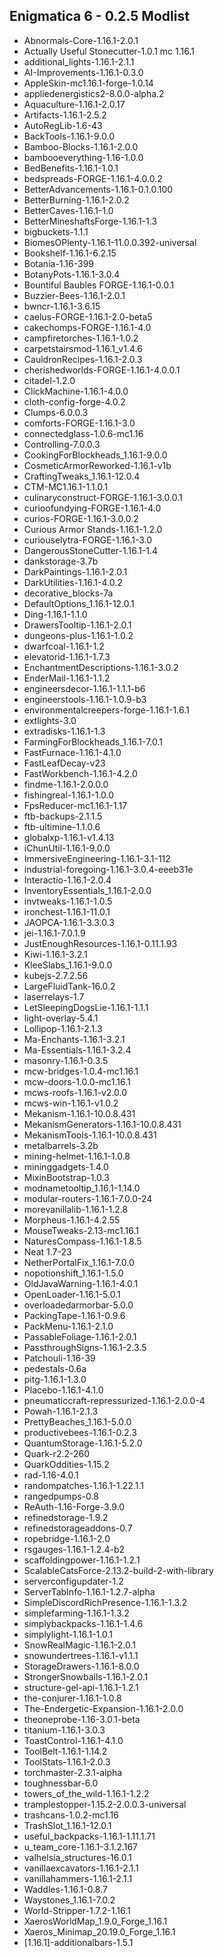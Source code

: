## Enigmatica 6 - 0.2.5 Modlist
- Abnormals-Core-1.16.1-2.0.1
- Actually Useful Stonecutter-1.0.1 mc 1.16.1
- additional_lights-1.16.1-2.1.1
- AI-Improvements-1.16.1-0.3.0
- AppleSkin-mc1.16.1-forge-1.0.14
- appliedenergistics2-8.0.0-alpha.2
- Aquaculture-1.16.1-2.0.17
- Artifacts-1.16.1-2.5.2
- AutoRegLib-1.6-43
- BackTools-1.16.1-9.0.0
- Bamboo-Blocks-1.16.1-2.0.0
- bambooeverything-1.16-1.0.0
- BedBenefits-1.16.1-1.0.1
- bedspreads-FORGE-1.16.1-4.0.0.2
- BetterAdvancements-1.16.1-0.1.0.100
- BetterBurning-1.16.1-2.0.2
- BetterCaves-1.16.1-1.0
- BetterMineshaftsForge-1.16.1-1.3
- bigbuckets-1.1.1
- BiomesOPlenty-1.16.1-11.0.0.392-universal
- Bookshelf-1.16.1-6.2.15
- Botania-1.16-399
- BotanyPots-1.16.1-3.0.4
- Bountiful Baubles FORGE-1.16.1-0.0.1
- Buzzier-Bees-1.16.1-2.0.1
- bwncr-1.16.1-3.6.15
- caelus-FORGE-1.16.1-2.0-beta5
- cakechomps-FORGE-1.16.1-4.0
- campfiretorches-1.16.1-1.0.2
- carpetstairsmod-1.16.1_v1.4.6
- CauldronRecipes-1.16.1-2.0.3
- cherishedworlds-FORGE-1.16.1-4.0.0.1
- citadel-1.2.0
- ClickMachine-1.16.1-4.0.0
- cloth-config-forge-4.0.2
- Clumps-6.0.0.3
- comforts-FORGE-1.16.1-3.0
- connectedglass-1.0.6-mc1.16
- Controlling-7.0.0.3
- CookingForBlockheads_1.16.1-9.0.0
- CosmeticArmorReworked-1.16.1-v1b
- CraftingTweaks_1.16.1-12.0.4
- CTM-MC1.16.1-1.1.0.1
- culinaryconstruct-FORGE-1.16.1-3.0.0.1
- curioofundying-FORGE-1.16.1-4.0
- curios-FORGE-1.16.1-3.0.0.2
- Curious Armor Stands-1.16.1-1.2.0
- curiouselytra-FORGE-1.16.1-3.0
- DangerousStoneCutter-1.16.1-1.4
- dankstorage-3.7b
- DarkPaintings-1.16.1-2.0.1
- DarkUtilities-1.16.1-4.0.2
- decorative_blocks-7a
- DefaultOptions_1.16.1-12.0.1
- Ding-1.16.1-1.1.0
- DrawersTooltip-1.16.1-2.0.1
- dungeons-plus-1.16.1-1.0.2
- dwarfcoal-1.16.1-1.2
- elevatorid-1.16.1-1.7.3
- EnchantmentDescriptions-1.16.1-3.0.2
- EnderMail-1.16.1-1.1.2
- engineersdecor-1.16.1-1.1.1-b6
- engineerstools-1.16.1-1.0.9-b3
- environmentalcreepers-forge-1.16.1-1.6.1
- extlights-3.0
- extradisks-1.16.1-1.3
- FarmingForBlockheads_1.16.1-7.0.1
- FastFurnace-1.16.1-4.1.0
- FastLeafDecay-v23
- FastWorkbench-1.16.1-4.2.0
- findme-1.16.1-2.0.0.0
- fishingreal-1.16.1-1.0.0
- FpsReducer-mc1.16.1-1.17
- ftb-backups-2.1.1.5
- ftb-ultimine-1.1.0.6
- globalxp-1.16.1-v1.4.13
- iChunUtil-1.16.1-9.0.0
- ImmersiveEngineering-1.16.1-3.1-112
- industrial-foregoing-1.16.1-3.0.4-eeeb31e
- Interactio-1.16.1-2.0.4
- InventoryEssentials_1.16.1-2.0.0
- invtweaks-1.16.1-1.0.5
- ironchest-1.16.1-11.0.1
- JAOPCA-1.16.1-3.3.0.3
- jei-1.16.1-7.0.1.9
- JustEnoughResources-1.16.1-0.11.1.93
- Kiwi-1.16.1-3.2.1
- KleeSlabs_1.16.1-9.0.0
- kubejs-2.7.2.56
- LargeFluidTank-16.0.2
- laserrelays-1.7
- LetSleepingDogsLie-1.16.1-1.1.1
- light-overlay-5.4.1
- Lollipop-1.16.1-2.1.3
- Ma-Enchants-1.16.1-3.2.1
- Ma-Essentials-1.16.1-3.2.4
- masonry-1.16.1-0.3.5
- mcw-bridges-1.0.4-mc1.16.1
- mcw-doors-1.0.0-mc1.16.1
- mcws-roofs-1.16.1-v2.0.0
- mcws-win-1.16.1-v1.0.2
- Mekanism-1.16.1-10.0.8.431
- MekanismGenerators-1.16.1-10.0.8.431
- MekanismTools-1.16.1-10.0.8.431
- metalbarrels-3.2b
- mining-helmet-1.16.1-1.0.8
- mininggadgets-1.4.0
- MixinBootstrap-1.0.3
- modnametooltip_1.16.1-1.14.0
- modular-routers-1.16.1-7.0.0-24
- morevanillalib-1.16.1-1.2.8
- Morpheus-1.16.1-4.2.55
- MouseTweaks-2.13-mc1.16.1
- NaturesCompass-1.16.1-1.8.5
- Neat 1.7-23
- NetherPortalFix_1.16.1-7.0.0
- nopotionshift_1.16.1-1.5.0
- OldJavaWarning-1.16.1-4.0.1
- OpenLoader-1.16.1-5.0.1
- overloadedarmorbar-5.0.0
- PackingTape-1.16.1-0.9.6
- PackMenu-1.16.1-2.1.0
- PassableFoliage-1.16.1-2.0.1
- PassthroughSigns-1.16.1-2.3.5
- Patchouli-1.16-39
- pedestals-0.6a
- pitg-1.16.1-1.3.0
- Placebo-1.16.1-4.1.0
- pneumaticcraft-repressurized-1.16.1-2.0.0-4
- Powah-1.16.1-2.1.3
- PrettyBeaches_1.16.1-5.0.0
- productivebees-1.16.1-0.2.3
- QuantumStorage-1.16.1-5.2.0
- Quark-r2.2-260
- QuarkOddities-1.15.2
- rad-1.16-4.0.1
- randompatches-1.16.1-1.22.1.1
- rangedpumps-0.8
- ReAuth-1.16-Forge-3.9.0
- refinedstorage-1.9.2
- refinedstorageaddons-0.7
- ropebridge-1.16.1-2.0
- rsgauges-1.16.1-1.2.4-b2
- scaffoldingpower-1.16.1-1.2.1
- ScalableCatsForce-2.13.2-build-2-with-library
- serverconfigupdater-1.2
- ServerTabInfo-1.16.1-1.2.7-alpha
- SimpleDiscordRichPresence-1.16.1-1.3.2
- simplefarming-1.16.1-1.3.2
- simplybackpacks-1.16.1-1.4.6
- simplylight-1.16.1-1.0.1
- SnowRealMagic-1.16.1-2.0.1
- snowundertrees-1.16.1-v1.1.1
- StorageDrawers-1.16.1-8.0.0
- StrongerSnowballs-1.16.1-2.0.1
- structure-gel-api-1.16.1-1.2.1
- the-conjurer-1.16.1-1.0.8
- The-Endergetic-Expansion-1.16.1-2.0.0
- theoneprobe-1.16-3.0.1-beta
- titanium-1.16.1-3.0.3
- ToastControl-1.16.1-4.1.0
- ToolBelt-1.16.1-1.14.2
- ToolStats-1.16.1-2.0.3
- torchmaster-2.3.1-alpha
- toughnessbar-6.0
- towers_of_the_wild-1.16.1-1.2.2
- tramplestopper-1.15.2-2.0.0.3-universal
- trashcans-1.0.2-mc1.16
- TrashSlot_1.16.1-12.0.1
- useful_backpacks-1.16.1-1.11.1.71
- u_team_core-1.16.1-3.1.2.167
- valhelsia_structures-16.0.1
- vanillaexcavators-1.16.1-2.1.1
- vanillahammers-1.16.1-2.1.1
- Waddles-1.16.1-0.8.7
- Waystones_1.16.1-7.0.2
- World-Stripper-1.7.2-1.16.1
- XaerosWorldMap_1.9.0_Forge_1.16.1
- Xaeros_Minimap_20.19.0_Forge_1.16.1
- [1.16.1]-additionalbars-1.5.1
